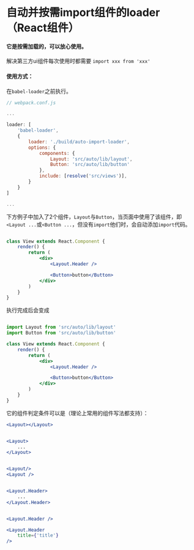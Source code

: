 # 自动并按需import组件的loader（React组件）

#### 它是按需加载的，可以放心使用。
解决第三方ui组件每次使用时都需要 `import xxx from 'xxx'`


#### 使用方式：

在`babel-loader`之前执行。

```js
// webpack.conf.js

...

loader: [
	'babel-loader',
	{
        loader: './build/auto-import-loader',
        options: {
            components: {
                Layout: 'src/auto/lib/layout',
                Button: 'src/auto/lib/button'
            },
            include: [resolve('src/views')],
        }
    }
]

...

```

下方例子中加入了2个组件，`Layout`与`Button`，当页面中使用了该组件，即`<Layout ...`或`<Button ...`，但没有`import`他们时，会自动添加`import`代码。

```jsx

class View extends React.Component {
	render() {
		return (
			<div>
				<Layout.Header />

				<Button>button</Button>
			</div>
		)
	}
}

```

执行完成后会变成

```jsx

import Layout from 'src/auto/lib/layout'
import Button from 'src/auto/lib/button'

class View extends React.Component {
	render() {
		return (
			<div>
				<Layout.Header />

				<Button>button</Button>
			</div>
		)
	}
}

```

它的组件判定条件可以是（理论上常用的组件写法都支持）：
```jsx
<Layout></Layout>


<Layout>
	...
</Layout>


<Layout/>
<Layout />


<Layout.Header>
	...
</Layout.Header>


<Layout.Header />

<Layout.Header
	title={'title'}
/>
```
